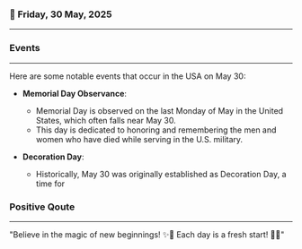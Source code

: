 ### 📅 Friday, 30 May, 2025
------
### Events
------
Here are some notable events that occur in the USA on May 30:

- **Memorial Day Observance**:  
  - Memorial Day is observed on the last Monday of May in the United States, which often falls near May 30.
  - This day is dedicated to honoring and remembering the men and women who have died while serving in the U.S. military.

- **Decoration Day**:  
  - Historically, May 30 was originally established as Decoration Day, a time for
### Positive Qoute
------
"Believe in the magic of new beginnings! ✨🌈 Each day is a fresh start! 🌅💖"
